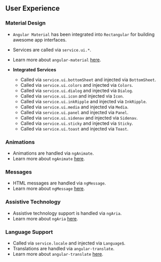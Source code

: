 ## User Experience

### Material Design
- `Angular Material` has been integrated into `Rectangular` for building awesome app interfaces.
- Services are called via `service.ui.*`.
- Learn more about `angular-material` [here](https://material.angularjs.org/latest/).


- **Integrated Services**
	- Called via `service.ui.bottomSheet` and injected via `BottomSheet`.
	- Called via `service.ui.colors` and injected via `Colors`.
	- Called via `service.ui.dialog` and injected via `Dialog`.
	- Called via `service.ui.icon` and injected via `Icon`.
	- Called via `service.ui.inkRipple` and injected via `InkRipple`.
	- Called via `service.ui.media` and injected via `Media`.
	- Called via `service.ui.panel` and injected via `Panel`.
	- Called via `service.ui.sidenav` and injected via `Sidenav`.
	- Called via `service.ui.sticky` and injected via `Sticky`.
	- Called via `service.ui.toast` and injected via `Toast`.


### Animations
- Animations are handled via `ngAnimate`.
- Learn more about `ngAnimate` [here](https://docs.angularjs.org/api/ngAnimate).

### Messages
- HTML messages are handled via `ngMessage`.
- Learn more about `ngMessage` [here](https://docs.angularjs.org/api/ngMessages/directive.ngMessages).

### Assistive Technology
- Assistive technology support is handled via `ngAria`.
- Learn more about `ngAria` [here](https://docs.angularjs.org/api/ngAria).

### Language Support
- Called via `service.locale` and injected via `Language$`.
- Translations are handled via `angular-translate`.
- Learn more about `angular-translate` [here](https://angular-translate.github.io/).